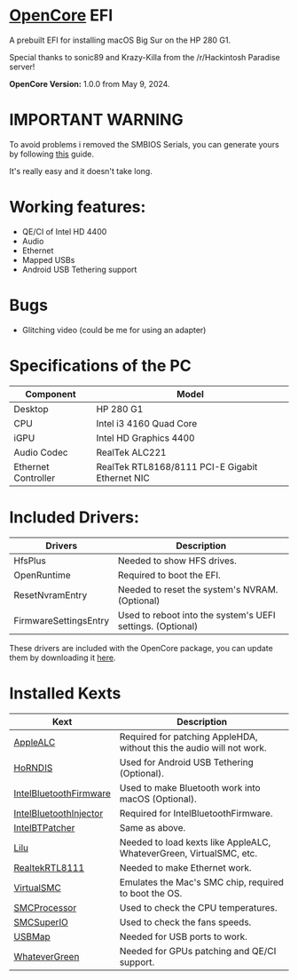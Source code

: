 # [OpenCore](https://github.com/acidanthera/OpenCorePkg) EFI
A prebuilt EFI for installing macOS Big Sur on the HP 280 G1.

Special thanks to sonic89 and Krazy-Killa from the /r/Hackintosh Paradise server!

**OpenCore Version:** 1.0.0 from May 9, 2024.

# IMPORTANT WARNING

To avoid problems i removed the SMBIOS Serials, you can generate yours by following [this](https://dortania.github.io/OpenCore-Install-Guide/config.plist/haswell.html#platforminfo) guide.

It's really easy and it doesn't take long.

# Working features:

- QE/CI of Intel HD 4400
- Audio
- Ethernet
- Mapped USBs
- Android USB Tethering support

# Bugs

- Glitching video (could be me for using an adapter)

# Specifications of the PC

Component | Model
--- | --- 
Desktop | HP 280 G1
CPU | Intel i3 4160 Quad Core
iGPU | Intel HD Graphics 4400
Audio Codec | RealTek ALC221
Ethernet Controller | RealTek RTL8168/8111 PCI-E Gigabit Ethernet NIC

# Included Drivers:

Drivers | Description
--- | ---
HfsPlus | Needed to show HFS drives.
OpenRuntime | Required to boot the EFI.
ResetNvramEntry | Needed to reset the system's NVRAM. (Optional) 
FirmwareSettingsEntry | Used to reboot into the system's UEFI settings. (Optional)

These drivers are included with the OpenCore package, you can update them by downloading it [here](https://github.com/acidanthera/OpenCorePkg/releases/).

# Installed Kexts

Kext | Description
--- | ---
[AppleALC](https://github.com/acidanthera/AppleALC/releases) | Required for patching AppleHDA, without this the audio will not work.
[HoRNDIS](https://github.com/jwise/HoRNDIS/releases/) | Used for Android USB Tethering (Optional).
[IntelBluetoothFirmware](https://github.com/OpenIntelWireless/IntelBluetoothFirmware/releases/) | Used to make Bluetooth work into macOS (Optional).
[IntelBluetoothInjector](https://github.com/OpenIntelWireless/IntelBluetoothFirmware/releases/) | Required for IntelBluetoothFirmware.
[IntelBTPatcher](https://github.com/OpenIntelWireless/IntelBluetoothFirmware/releases/) | Same as above.
[Lilu](https://github.com/acidanthera/Lilu/releases) | Needed to load kexts like AppleALC, WhateverGreen, VirtualSMC, etc.
[RealtekRTL8111](https://github.com/Mieze/RTL8111_driver_for_OS_X/release) | Needed to make Ethernet work.
[VirtualSMC](https://github.com/acidanthera/VirtualSMC/releases) | Emulates the Mac's SMC chip, required to boot the OS.
[SMCProcessor](https://github.com/acidanthera/VirtualSMC/releases) | Used to check the CPU temperatures.
[SMCSuperIO](https://github.com/acidanthera/VirtualSMC/releases) | Used to check the fans speeds.
[USBMap](https://github.com/corpnewt/USBMap) | Needed for USB ports to work.
[WhateverGreen](https://github.com/acidanthera/WhateverGreen/releases/) | Needed for GPUs patching and QE/CI support.


